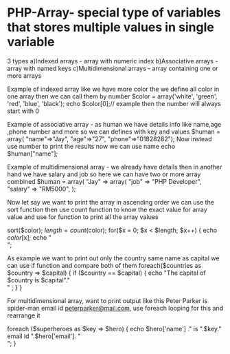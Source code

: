 # PHP-Array- special type of variables that stores multiple values in single variable

3 types 
a)Indexed arrays - array with numeric index
b)Associative arrays - array with named keys
c)Multidimensional arrays - array containing one or more arrays

Example of indexed array like we have more color the we define all color in one array then we can call them by number 
$color = array('white', 'green', 'red', 'blue', 'black');
echo $color[0];// example then the number will always start with 0

Example of associative array - as human we have details info like name,age ,phone number and more so we can defines with key and values
$human = array( "name"=>"Jay", "age"=>"27", "phone"=>"01828282");
Now instead use number to print the results now we can use name
echo $human["name"];

Example of multidimensional array - we already have details then in another hand we have salary and job so here we can have two or more array combined
$human = array(
    "Jay" => array(
        "job" => "PHP Developer",
        "salary" => "RM5000",
    );
    
Now let say we want to print the array in ascending order we can use the sort function then use count function to know the exact value for array value and use for function to print all the array values

sort($color);
$length = count($color);
for($x = 0; $x < $length; $x++) {
  echo $color[$x];
  echo "<br>";
 
As example we want to print out only the country same name as capital we can use if function and compare both of them
 foreach($countries as $country => $capital)
{
  if ($country == $capital) {
     echo "The capital of $country is $capital"."<br />" ;
   }
}
  
For multidimensional array, want to print output like this Peter Parker is spider-man email id peterparker@mail.com, 
use foreach looping for this and rearrange it 

foreach ($superheroes as $key => $hero) {
  echo $hero['name'] ." is ".$key." email id ".$hero['email']. "<br />";
}
